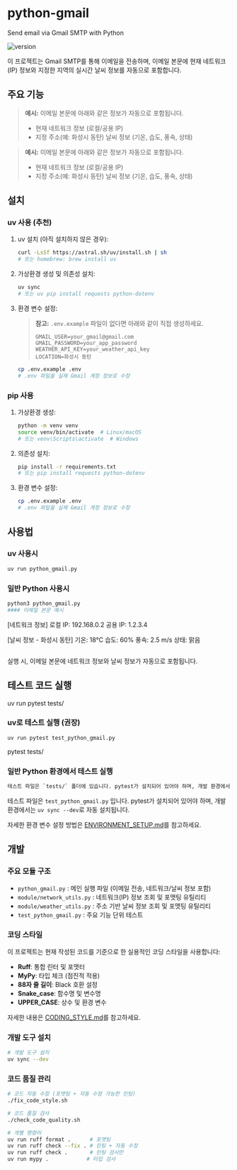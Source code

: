 # python-gmail
Send email via Gmail SMTP with Python


![version](https://img.shields.io/badge/version-0.2.1-blue)

이 프로젝트는 Gmail SMTP를 통해 이메일을 전송하며, 이메일 본문에 현재 네트워크(IP) 정보와 지정한 지역의 실시간 날씨 정보를 자동으로 포함합니다.

## 주요 기능

> **예시:**
> 이메일 본문에 아래와 같은 정보가 자동으로 포함됩니다.
> - 현재 네트워크 정보 (로컬/공용 IP)
> - 지정 주소(예: 화성시 동탄) 날씨 정보 (기온, 습도, 풍속, 상태)

> **예시:**
> 이메일 본문에 아래와 같은 정보가 자동으로 포함됩니다.
> - 현재 네트워크 정보 (로컬/공용 IP)
> - 지정 주소(예: 화성시 동탄) 날씨 정보 (기온, 습도, 풍속, 상태)

## 설치

### uv 사용 (추천)

1. uv 설치 (아직 설치하지 않은 경우):
   ```bash
   curl -LsSf https://astral.sh/uv/install.sh | sh
   # 또는 homebrew: brew install uv
   ```

2. 가상환경 생성 및 의존성 설치:
   ```bash
   uv sync
   # 또는 uv pip install requests python-dotenv
   ```

3. 환경 변수 설정:
   > **참고:** `.env.example` 파일이 없다면 아래와 같이 직접 생성하세요.
   > ```env
   > GMAIL_USER=your_gmail@gmail.com
   > GMAIL_PASSWORD=your_app_password
   > WEATHER_API_KEY=your_weather_api_key
   > LOCATION=화성시 동탄
   > ```
   ```bash
   cp .env.example .env
   # .env 파일을 실제 Gmail 계정 정보로 수정
   ```

### pip 사용

1. 가상환경 생성:
   ```bash
   python -m venv venv
   source venv/bin/activate  # Linux/macOS
   # 또는 venv\Scripts\activate  # Windows
   ```

2. 의존성 설치:
   ```bash
   pip install -r requirements.txt
   # 또는 pip install requests python-dotenv
   ```

3. 환경 변수 설정:
   ```bash
   cp .env.example .env
   # .env 파일을 실제 Gmail 계정 정보로 수정
   ```

## 사용법

### uv 사용시
```bash
uv run python_gmail.py
```

### 일반 Python 사용시
```bash
python3 python_gmail.py
#### 이메일 본문 예시
```
[네트워크 정보]
로컬 IP: 192.168.0.2
공용 IP: 1.2.3.4

[날씨 정보 - 화성시 동탄]
기온: 18°C
습도: 60%
풍속: 2.5 m/s
상태: 맑음
```
```

실행 시, 이메일 본문에 네트워크 정보와 날씨 정보가 자동으로 포함됩니다.

## 테스트 코드 실행
uv run pytest tests/
### uv로 테스트 실행 (권장)
```bash
uv run pytest test_python_gmail.py
```
pytest tests/
### 일반 Python 환경에서 테스트 실행
```bash
테스트 파일은 `tests/` 폴더에 있습니다. pytest가 설치되어 있어야 하며, 개발 환경에서는 `uv sync --dev`로 자동 설치됩니다.
```

테스트 파일은 `test_python_gmail.py` 입니다. pytest가 설치되어 있어야 하며, 개발 환경에서는 `uv sync --dev`로 자동 설치됩니다.

자세한 환경 변수 설정 방법은 [ENVIRONMENT_SETUP.md](ENVIRONMENT_SETUP.md)를 참고하세요.

## 개발

### 주요 모듈 구조

- `python_gmail.py` : 메인 실행 파일 (이메일 전송, 네트워크/날씨 정보 포함)
- `module/network_utils.py` : 네트워크(IP) 정보 조회 및 포맷팅 유틸리티
- `module/weather_utils.py` : 주소 기반 날씨 정보 조회 및 포맷팅 유틸리티
- `test_python_gmail.py` : 주요 기능 단위 테스트

### 코딩 스타일

이 프로젝트는 현재 작성된 코드를 기준으로 한 실용적인 코딩 스타일을 사용합니다:

- **Ruff**: 통합 린터 및 포맷터
- **MyPy**: 타입 체크 (점진적 적용)
- **88자 줄 길이**: Black 호환 설정
- **Snake_case**: 함수명 및 변수명
- **UPPER_CASE**: 상수 및 환경 변수

자세한 내용은 [CODING_STYLE.md](CODING_STYLE.md)를 참고하세요.

### 개발 도구 설치

```bash
# 개발 도구 설치
uv sync --dev
```

### 코드 품질 관리

```bash
# 코드 자동 수정 (포맷팅 + 자동 수정 가능한 린팅)
./fix_code_style.sh

# 코드 품질 검사
./check_code_quality.sh

# 개별 명령어
uv run ruff format .      # 포맷팅
uv run ruff check --fix . # 린팅 + 자동 수정
uv run ruff check .       # 린팅 검사만
uv run mypy .            # 타입 검사
```
